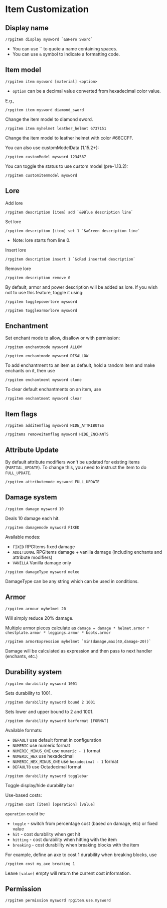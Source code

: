 # Item Customization

## Display name

```
/rpgitem display mysword `&aHero Sword`
```

* You can use \`\` to quote a name containing spaces.
* You can use `&` symbol to indicate a formatting code.

## Item model

```
/rpgitem item mysword [material] <option>
```

* `option` can be a decimal value converted from hexadecimal color value.

E.g.,

```
/rpgitem item mysword diamond_sword
```

Change the item model to diamond sword.

```
/rpgitem item myhelmet leather_helmet 6737151
```

Change the item model to leather helmet with color #66CCFF.

You can also use customModelData (1.15.2+):

```
/rpgitem customModel mysword 1234567
```

You can toggle the status to use custom model (pre-1.13.2):

```
/rpgitem customitemmodel mysword
```

## Lore

Add lore

```
/rpgitem description [item] add `&9Blue description line`
```

Set lore

```
/rpgitem description [item] set 1 `&aGreen description line`
```

* Note: lore starts from line 0.

Insert lore

```
/rpgitem description insert 1 `&cRed inserted description`
```

Remove lore

```
/rpgitem description remove 0
```

By default, armor and power description will be added as lore. If you wish not to use this feature, toggle it using:

```
/rpgitem togglepowerlore mysword
```

```
/rpgitem togglearmorlore mysword
```

## Enchantment

Set enchant mode to allow, disallow or with permission:

```
/rpgitem enchantmode mysword ALLOW
```

```
/rpgitem enchantmode mysword DISALLOW
```

To add enchantment to an item as default, hold a random item and make enchants on it, then use

```
/rpgitem enchantment mysword clone
```

To clear default enchantments on an item, use

```
/rpgitem enchantment mysword clear
```

## Item flags

```
/rpgitem additemflag mysword HIDE_ATTRIBUTES
```

```
/rpgitems removeitemflag mysword HIDE_ENCHANTS
```

## Attribute Update

By default attribute modifiers won't be updated for existing items (`PARTIAL_UPDATE`). To change this, you need to instruct the item to do `FULL_UPDATE`.

```
/rpgitem attributemode mysword FULL_UPDATE
```

## Damage system

```
/rpgitem damage mysword 10
```

Deals 10 damage each hit.

```
/rpgitem damagemode mysword FIXED
```

Available modes:

- `FIXED` RPGItems fixed damage
- `ADDITIONAL` RPGItems damage + vanilla damage (including enchants and attribute modifiers)
- `VANILLA` Vanilla damage only

```
/rpgitem damageType mysword melee
```

DamageType can be any string which can be used in conditions.

## Armor

```
/rpgitem armour myhelmet 20
```

Will simply reduce 20% damage.

Multiple armor pieces calculate as `damage = damage * helmet.armor * chestplate.armor * leggings.armor * boots.armor`

```
/rpgitem armorExpression myhelmet `min(damage,max(40,damage-20))`
```

Damage will be calculated as expression and then pass to next handler (enchants, etc.)

## Durability system

```
/rpgitem durability mysword 1001
```

Sets durability to 1001.

```
/rpgitem durability mysword bound 2 1001
```

Sets lower and upper bound to 2 and 1001.

```
/rpgitem durability mysword barformat [FORMAT]
```

Available formats:

- `DEFAULT` use default format in configuration
- `NUMERIC` use numeric format
- `NUMERIC_MINUS_ONE` use `numeric - 1` format
- `NUMERIC_HEX` use hexadecimal
- `NUMERIC_HEX_MINUS_ONE` use `hexadecimal - 1` format
- `DEFAULT8` use Octadecimal format

```
/rpgitem durability mysword togglebar
```

Toggle display/hide durability bar

Use-based costs:

```
/rpgitem cost [item] [operation] [value]
```

`operation` could be

- `toggle` - switch from percentage cost (based on damage, etc) or fixed value
- `hit` - cost durability when get hit
- `hitting` - cost durability when hitting with the item
- `breaking` - cost durability when breaking blocks with the item

For example, define an axe to cost 1 durability when breaking blocks, use

```
/rpgitem cost my_axe breaking 1
```

Leave `[value]` empty will return the current cost information.

## Permission

```
/rpgitem permission mysword rpgitem.use.mysword
```

